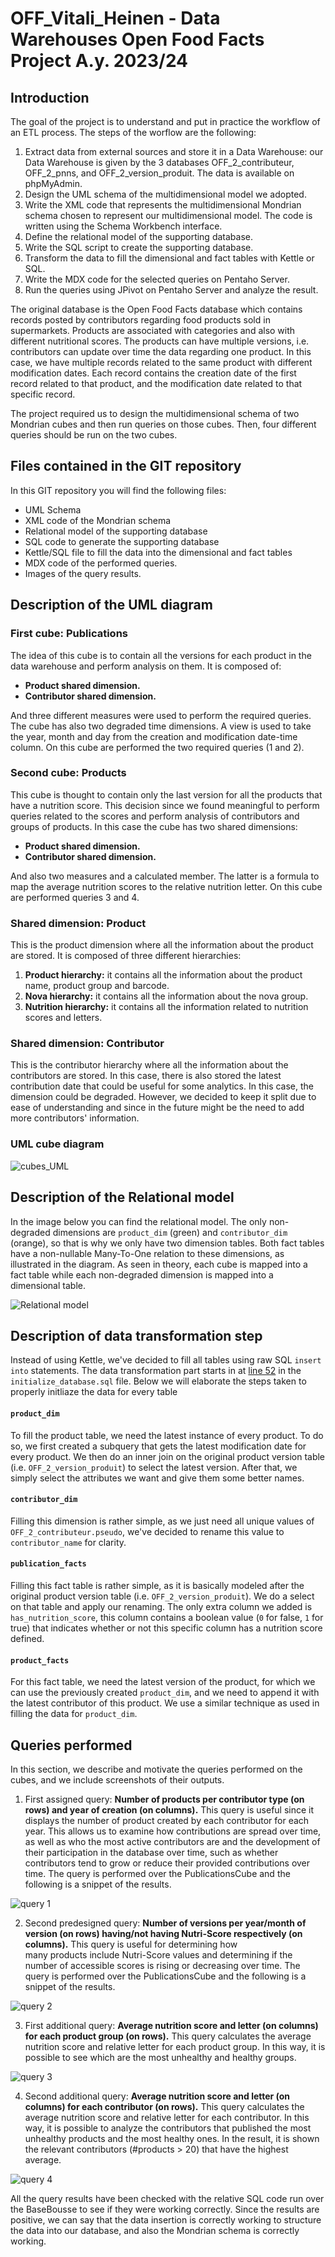 # OFF_Vitali_Heinen - Data Warehouses Open Food Facts Project A.y. 2023/24

## Introduction
The goal of the project is to understand and put in practice the workflow of an ETL process.
The steps of the worflow are the following:
1. Extract data from external sources and store it in a Data Warehouse: our Data Warehouse is given by the 3 databases OFF_2_contributeur, OFF_2_pnns, and OFF_2_version_produit. The data is available on phpMyAdmin.
2. Design the UML schema of the multidimensional model we adopted.
3. Write the XML code that represents the multidimensional Mondrian schema chosen to represent our multidimensional model. The code is written using the Schema Workbench interface.
4. Define the relational model of the supporting database.
5. Write the SQL script to create the supporting database.
6. Transform the data to fill the dimensional and fact tables with Kettle or SQL.
7. Write the MDX code for the selected queries on Pentaho Server.
8. Run the queries using JPivot on Pentaho Server and analyze the result.

The original database is the Open Food Facts database which contains records posted by contributors regarding food products sold in supermarkets. Products are associated with categories and also with different nutritional scores. The products can have multiple versions, i.e. contributors can update over time the data regarding one product. In this case, we have multiple records related to the same product with different modification dates. Each record contains the creation date of the first record related to that product, and the modification date related to that specific record.

The project required us to design the multidimensional schema of two Mondrian cubes and then run queries on those cubes. Then, four different queries should be run on the two cubes.

## Files contained in the GIT repository
In this GIT repository you will find the following files:
- UML Schema
- XML code of the Mondrian schema
- Relational model of the supporting database
- SQL code to generate the supporting database
- Kettle/SQL file to fill the data into the dimensional and fact tables
- MDX code of the performed queries.
- Images of the query results.

## Description of the UML diagram
### First cube: Publications 

The idea of this cube is to contain all the versions for each product in the data warehouse and perform analysis on them. It is composed of:
- **Product shared dimension.**
- **Contributor shared dimension.**
  
And three different measures were used to perform the required queries.
The cube has also two degraded time dimensions. A view is used to take the year, month and day from the creation and modification date-time column.
On this cube are performed the two required queries (1 and 2).

### Second cube: Products 


This cube is thought to contain only the last version for all the products that have a nutrition score. This decision since we found meaningful to perform queries related to the scores and perform analysis of contributors and groups of products. In this case the cube has two shared dimensions:
- **Product shared dimension.**
- **Contributor shared dimension.**

And also two measures and a calculated member. The latter is a formula to map the average nutrition scores to the relative nutrition letter.
On this cube are performed queries 3 and 4.

### Shared dimension: Product 

This is the product dimension where all the information about the product are stored. It is composed of three different hierarchies:
1. **Product hierarchy:** it contains all the information about the product name, product group and barcode.
2. **Nova hierarchy:** it contains all the information about the nova group.
3. **Nutrition hierarchy:** it contains all the information related to nutrition scores and letters.

### Shared dimension: Contributor 

This is the contributor hierarchy where all the information about the contributors are stored. In this case, there is also stored the latest contribution date that could be useful for some analytics.
In this case, the dimension could be degraded. However, we decided to keep it split due to ease of understanding and since in the future might be the need to add more contributors' information.

### UML cube diagram

![cubes_UML](images/cubes_UML.jpg)

## Description of the Relational model
In the image below you can find the relational model. The only non-degraded dimensions are `product_dim` (green) and `contributor_dim` (orange), so that is why we only have two dimension tables. Both fact tables have a non-nullable Many-To-One relation to these dimensions, as illustrated in the diagram.
As seen in theory, each cube is mapped into a fact table while each non-degraded dimension is mapped into a dimensional table.

![Relational model](images/relational_model.png)

## Description of data transformation step
Instead of using Kettle, we've decided to fill all tables using raw SQL `insert into` statements. The data transformation part starts in at [line 52](https://github.com/niekheinen/EDD_project/blob/main/initialize_database.sql#L52) in the `initialize_database.sql` file. Below we will elaborate the steps taken to properly initliaze the data for every table

#### `product_dim`
To fill the product table, we need the latest instance of every product. To do so, we first created a subquery that gets the latest modification date for every product. We then do an inner join on the original product version table (i.e. `OFF_2_version_produit`) to select the latest version. After that, we simply select the attributes we want and give them some better names.

#### `contributor_dim`
Filling this dimension is rather simple, as we just need all unique values of `OFF_2_contributeur.pseudo`, we've decided to rename this value to `contributor_name` for clarity.

#### `publication_facts`
Filling this fact table is rather simple, as it is basically modeled after the original product version table (i.e. `OFF_2_version_produit`). We do a select on that table and apply our renaming. The only extra column we added is `has_nutrition_score`, this column contains a boolean value (`0` for false, `1` for true) that indicates whether or not this specific column has a nutrition score defined.

#### `product_facts`
For this fact table, we need the latest version of the product, for which we can use the previously created `product_dim`, and we need to append it with the latest contributor of this product. We use a similar technique as used in filling the data for `product_dim`.


## Queries performed
In this section, we describe and motivate the queries performed on the cubes, and we include screenshots of their outputs.

1. First assigned query: **Number of products per contributor type (on rows) and year of creation (on columns).** This query is useful since it displays the number of product created by each contributor for each year. This allows us to examine how contributions are spread over time, as well as who the most active contributors are and the development of their participation in the database over time, such as whether contributors tend to grow or reduce their provided contributions over time. The query is performed over the PublicationsCube and the following is a snippet of the results. 

![query 1](images/query1.png)



2. Second predesigned query: **Number of versions per year/month of version (on rows) having/not having Nutri-Score respectively (on columns).** This query is useful for determining how many products include Nutri-Score values and determining if the number of accessible scores is rising or decreasing over time. The query is performed over the PublicationsCube and the following is a snippet of the results.

![query 2](images/query2.png)


3. First additional query: **Average nutrition score and letter (on columns) for each product group (on rows).** This query calculates the average nutrition score and relative letter for each product group. In this way, it is possible to see which are the most unhealthy and healthy groups. 

![query 3](images/query3.png)

4. Second additional query:  **Average nutrition score and letter (on columns) for each contributor (on rows).** This query calculates the average nutrition score and relative letter for each contributor. In this way, it is possible to analyze the contributors that published the most unhealthy products and the most healthy ones. In the result, it is shown the relevant contributors (#products > 20) that have the highest average. 

![query 4](images/query4.png)

All the query results have been checked with the relative SQL code run over the BaseBousse to see if they were working correctly. Since the results are positive, we can say that the data insertion is correctly working to structure the data into our database, and also the Mondrian schema is correctly working.
